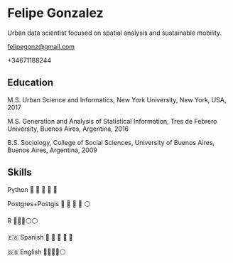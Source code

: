 # Felipe Gonzalez 

Urban data scientist focused on spatial analysis and sustainable mobility. 

felipegonz@gmail.com

+34671188244

## Education

M.S. Urban Science and Informatics, New York University, New York, USA, 2017

M.S. Generation and Analysis of Statistical Information, Tres de Febrero University, Buenos Aires, Argentina, 2016 

B.S. Sociology, College of Social Sciences, University of Buenos Aires, Buenos Aires, Argentina, 2009

## Skills

Python :large_blue_circle: :large_blue_circle: :large_blue_circle: :large_blue_circle: :large_blue_circle: 

Postgres+Postgis :large_blue_circle: :large_blue_circle: :large_blue_circle: :large_blue_circle: :white_circle:

R :large_blue_circle::large_blue_circle::large_blue_circle::white_circle::white_circle:

:es: Spanish :large_blue_circle: :large_blue_circle: :large_blue_circle: :large_blue_circle: :large_blue_circle: 

:uk: English :large_blue_circle::large_blue_circle::large_blue_circle::large_blue_circle::white_circle:

